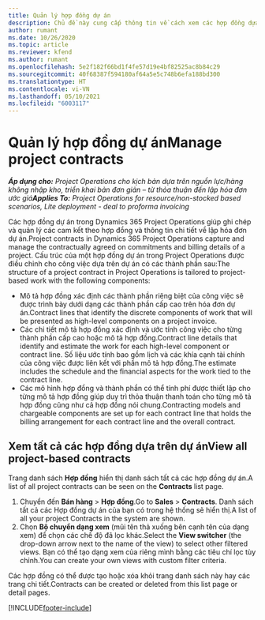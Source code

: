 ```yaml
---
title: Quản lý hợp đồng dự án
description: Chủ đề này cung cấp thông tin về cách xem các hợp đồng dựa trên dự án.
author: rumant
ms.date: 10/26/2020
ms.topic: article
ms.reviewer: kfend
ms.author: rumant
ms.openlocfilehash: 5e2f182f66bd1f4fe57d19e4bf82525ac8b84c29
ms.sourcegitcommit: 40f68387f594180af64a5e5c748b6efa188bd300
ms.translationtype: HT
ms.contentlocale: vi-VN
ms.lasthandoff: 05/10/2021
ms.locfileid: "6003117"
---
```

# <a name="manage-project-contracts"></a><span data-ttu-id="36abe-103">Quản lý hợp đồng dự án</span><span class="sxs-lookup"><span data-stu-id="36abe-103">Manage project contracts</span></span>

<span data-ttu-id="36abe-104">_**Áp dụng cho:** Project Operations cho kịch bản dựa trên nguồn lực/hàng không nhập kho, triển khai bản đơn giản – từ thỏa thuận đến lập hóa đơn ước giá_</span><span class="sxs-lookup"><span data-stu-id="36abe-104">_**Applies To:** Project Operations for resource/non-stocked based scenarios, Lite deployment - deal to proforma invoicing_</span></span>

<span data-ttu-id="36abe-105">Các hợp đồng dự án trong Dynamics 365 Project Operations giúp ghi chép và quản lý các cam kết theo hợp đồng và thông tin chi tiết về lập hóa đơn dự án.</span><span class="sxs-lookup"><span data-stu-id="36abe-105">Project contracts in Dynamics 365 Project Operations capture and manage the contractually agreed on commitments and billing details of a project.</span></span> <span data-ttu-id="36abe-106">Cấu trúc của một hợp đồng dự án trong Project Operations được điều chỉnh cho công việc dựa trên dự án có các thành phần sau:</span><span class="sxs-lookup"><span data-stu-id="36abe-106">The structure of a project contract in Project Operations is tailored to project-based work with the following components:</span></span>

- <span data-ttu-id="36abe-107">Mô tả hợp đồng xác định các thành phần riêng biệt của công việc sẽ được trình bày dưới dạng các thành phần cấp cao trên hóa đơn dự án.</span><span class="sxs-lookup"><span data-stu-id="36abe-107">Contract lines that identify the discrete components of work that will be presented as high-level components on a project invoice.</span></span>
- <span data-ttu-id="36abe-108">Các chi tiết mô tả hợp đồng xác định và ước tính công việc cho từng thành phần cấp cao hoặc mô tả hợp đồng.</span><span class="sxs-lookup"><span data-stu-id="36abe-108">Contract line details that identify and estimate the work for each high-level component or contract line.</span></span> <span data-ttu-id="36abe-109">Số liệu ước tính bao gồm lịch và các khía cạnh tài chính của công việc được liên kết với phần mô tả hợp đồng.</span><span class="sxs-lookup"><span data-stu-id="36abe-109">The estimate includes the schedule and the financial aspects for the work tied to the contract line.</span></span>
- <span data-ttu-id="36abe-110">Các mô hình hợp đồng và thành phần có thể tính phí được thiết lập cho từng mô tả hợp đồng giúp duy trì thỏa thuận thanh toán cho từng mô tả hợp đồng cũng như cả hợp đồng nói chung.</span><span class="sxs-lookup"><span data-stu-id="36abe-110">Contracting models and chargeable components are set up for each contract line that holds the billing arrangement for each contract line and the overall contract.</span></span>

## <a name="view-all-project-based-contracts"></a><span data-ttu-id="36abe-111">Xem tất cả các hợp đồng dựa trên dự án</span><span class="sxs-lookup"><span data-stu-id="36abe-111">View all project-based contracts</span></span>

<span data-ttu-id="36abe-112">Trang danh sách **Hợp đồng** hiển thị danh sách tất cả các hợp đồng dự án.</span><span class="sxs-lookup"><span data-stu-id="36abe-112">A list of all project contracts can be seen on the **Contracts** list page.</span></span> 

1. <span data-ttu-id="36abe-113">Chuyển đến **Bán hàng** > **Hợp đồng**.</span><span class="sxs-lookup"><span data-stu-id="36abe-113">Go to **Sales** > **Contracts**.</span></span> <span data-ttu-id="36abe-114">Danh sách tất cả các Hợp đồng dự án của bạn có trong hệ thống sẽ hiển thị.</span><span class="sxs-lookup"><span data-stu-id="36abe-114">A list of all your project Contracts in the system are shown.</span></span> 
2. <span data-ttu-id="36abe-115">Chọn **Bộ chuyển dạng xem** (mũi tên thả xuống bên cạnh tên của dạng xem) để chọn các chế độ đã lọc khác.</span><span class="sxs-lookup"><span data-stu-id="36abe-115">Select the **View switcher** (the drop-down arrow next to the name of the view) to select other filtered views.</span></span> <span data-ttu-id="36abe-116">Bạn có thể tạo dạng xem của riêng mình bằng các tiêu chí lọc tùy chỉnh.</span><span class="sxs-lookup"><span data-stu-id="36abe-116">You can create your own views with custom filter criteria.</span></span>

<span data-ttu-id="36abe-117">Các hợp đồng có thể được tạo hoặc xóa khỏi trang danh sách này hay các trang chi tiết.</span><span class="sxs-lookup"><span data-stu-id="36abe-117">Contracts can be created or deleted from this list page or detail pages.</span></span>


[!INCLUDE[footer-include](../../includes/footer-banner.md)]